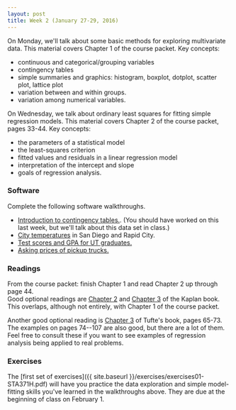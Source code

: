 ```yaml
---
layout: post
title: Week 2 (January 27-29, 2016)
---
```


On Monday, we'll talk about some basic methods for exploring multivariate data. This material covers Chapter 1 of the course packet.  Key concepts:  
* continuous and categorical/grouping variables  
* contingency tables  
* simple summaries and graphics: histogram, boxplot, dotplot, scatter plot, lattice plot  
* variation between and within groups.  
* variation among numerical variables.  

On Wednesday, we talk about ordinary least squares for fitting simple regression models. This material covers Chapter 2 of the course packet, pages 33-44.  Key concepts:    
* the parameters of a statistical model  
* the least-squares criterion  
* fitted values and residuals in a linear regression model  
* interpretation of the intercept and slope  
* goals of regression analysis.  

### Software

Complete the following software walkthroughs.  
- [Introduction to contingency tables.](http://jgscott.github.io/teaching/r/titanic/titanic.html).  (You should have worked on this last week, but we'll talk about this data set in class.)  
- [City temperatures](http://jgscott.github.io/teaching/r/citytemps/citytemps.html) in San Diego and Rapid City.   
- [Test scores and GPA for UT graduates.](http://jgscott.github.io/teaching/r/sat/sat.html)    
- [Asking prices of pickup trucks.](http://jgscott.github.io/teaching/r/pickup/pickup.html)  


### Readings

From the course packet: finish Chapter 1 and read Chapter 2 up through page 44.    
Good optional readings are [Chapter 2](http://www.mosaic-web.org/go/StatisticalModeling/Chapters/Chapter-02.pdf) and [Chapter 3](http://www.mosaic-web.org/go/StatisticalModeling/Chapters/Chapter-03.pdf) of the Kaplan book.  This overlaps, although not entirely, with Chapter 1 of the course packet.  

Another good optional reading is [Chapter 3](http://jgscott.github.io/STA371H_Spring2016/files/DAPP.pdf) of Tufte's book, pages 65-73.  The examples on pages 74--107 are also good, but there are a lot of them.  Feel free to consult these if you want to see examples of regression analysis being applied to real problems.  

### Exercises

The [first set of exercises]({{ site.baseurl }}/exercises/exercises01-STA371H.pdf) will have you practice the data exploration and simple model-fitting skills you've learned in the walkthroughs above.  They are due at the beginning of class on February 1.  
